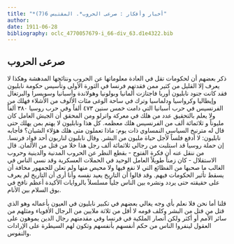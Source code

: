 ```yaml
---
title: "*أخبار وأفكار : صرعى الحروب*. المقتبس 6(7)"
author: 
date: 1911-06-28
bibliography: oclc_4770057679-i_66-div_63.d1e4322.bib
---
```




##  صرعى الحروب 


 ذكر بعضهم أن لحكومات تقل في العادة معلوماتها عن الحروب ونتائجها المدهشة وهكذا لا يعرف إلا القليل من كثير ممن فقدتهم فرنسا في الثورة الأولى وتأسيس حكومة نابليون فقد كانت جنود نابليون أوربا فاجتازت ألمانيا وبولونيا وهولاندة وأسبانيا وسويسرا والبرتغال وإيطاليا وكرواسيا ودلماسيا وترك في ساحة الوغى مئات الألوف من الأشلاء فهلك من الفرنسيس في حرب أسبانيا التي دامت  خمس  سنين  ٤٧٣  ألفاً   وفي حرب روسيا  ٣٨٠  ألفاً ولا يعلم بالتحقيق عدد من هلك في معركة واترلو ومن المحقق أن الجيش العامل كان مليوناً و  ثلاثمائة  ألف  من الفرنسيس هلك معظمه. كل هذا ونابليون لا يهتم بمن يهلك حتى قال له مترنيخ السياسي النمساوي ذات يوم: ماذا تعملون متى هلك هؤلاء الشبان؟ فأجابه نابليون: لا أدفع فلساً لأجل حياة مليون من البشر. وقال نابليون لناربون  أحد  قواد فرنسا. إن حملة روسيا قد استلبت من رجالي  ثلاثمائة  ألف  رجل هذا خلا من قتل من الألمان. قال من ننقل عنه أن فكرة الفتوح - بقطع النظر عن الحروب المدنية والدينية وحروب الاستقلال - كان زمناً طويلاً العامل الوحيد في الحملات العسكرية وقد نسي الناس في الغالب ما صحبها من الفظائع التي لا نفع فيها ولا محيص منها ولم تعلن للجمهور مخافة   أن يسقط تأثير الحكومات فيهم. وقد قالوا أن التاريخ يعيد نفسه وأنا أرى أن التاريخ لم يعرف على حقيقته حتى يردد ونشره بين الناس جلياً مسلسلاً بالروايات الأكيدة أعظم نافخ في بوق السلام بين الأنام. 

 قلنا أما نحن فلا نعلم بأي وجه يغالي بعضهم في تكبير نابليون في العيون بأعماله وهو الذي قتل من قتل من البشر وكلف قومه لا أقل من  ثلاثة  ملايين من الرجال الأقوياء ومثلهم من سائر الأمم أو أكثر ولكن أنصار الملكية في فرنسا وفي مقدمتهم رجال الدين يموهون على العقول لينفروا الناس من حكم أنفسهم بأنفسهم وتكون لهم السيطرة على الإرادات والنفوس. 
